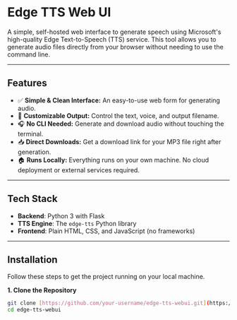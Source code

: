 # Edge TTS Web UI

A simple, self-hosted web interface to generate speech using Microsoft's high-quality Edge Text-to-Speech (TTS) service. This tool allows you to generate audio files directly from your browser without needing to use the command line.

---

## Features

-   ✅ **Simple & Clean Interface:** An easy-to-use web form for generating audio.
-   🎤 **Customizable Output:** Control the text, voice, and output filename.
-   🎧 **No CLI Needed:** Generate and download audio without touching the terminal.
-   📥 **Direct Downloads:** Get a download link for your MP3 file right after generation.
-   🏠 **Runs Locally:** Everything runs on your own machine. No cloud deployment or external services required.

---

## Tech Stack

-   **Backend**: Python 3 with Flask
-   **TTS Engine**: The `edge-tts` Python library
-   **Frontend**: Plain HTML, CSS, and JavaScript (no frameworks)

---

## Installation

Follow these steps to get the project running on your local machine.

**1. Clone the Repository**
```bash
git clone [https://github.com/your-username/edge-tts-webui.git](https://github.com/your-username/edge-tts-webui.git)
cd edge-tts-webui

